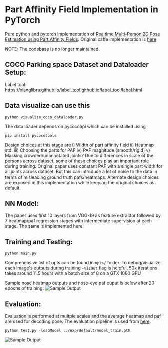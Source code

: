 # Part Affinity Field Implementation in PyTorch

Pure python and pytorch implementation of [
Realtime Multi-Person 2D Pose Estimation using Part Affinity Fields](https://arxiv.org/abs/1611.08050). Original caffe implementation is [here](https://github.com/ZheC/Realtime_Multi-Person_Pose_Estimation) 

NOTE: The codebase is no longer maintained. 

## COCO Parking space Dataset and Dataloader Setup:
Label tool: https://xianglibra.github.io/label_tool.github.io/label_tool/label.html

 ## Data visualize can use this 
 ```python visualize_coco_dataloader.py```

The data loader depends on pycocoapi which can be installed using 

```pip install pycocotools```

Design choices at this stage are i) Width of part affinity field ii) Heatmap std. iii) Choosing the parts for PAF iv) PAF magnitude (smooth/rigid) v) Masking crowded/unannotated joints? Due to differences in scale of the persons across dataset, some of these choices play an important role during training. Original paper uses constant PAF with a single part width for all joints across dataset. But this can introduce a lot of noise to the data in terms of misleading ground truth pafs/heatmaps. Alternate design choices are exposed in this implementation while keeping the original choices as default. 

## NN Model:
The paper uses first 10 layers from VGG-19 as feature extractor followed by 7 heatmap/paf regression stages with intermediate supervision at each stage. The same is implemented here.

## Training and Testing:

```python main.py ```

Comprehensive list of opts can be found in ```opts/``` folder. To debug/visualize each image's outputs during training ```-vizOut``` flag is helpful. 50k iterations takes around 11.5 hours with a batch size of 8 on a GTX 1080 GPU 

Sample nose heatmap outputs and nose-eye paf ouput is below after 20 epochs of training:
![Sample Output](output/sample_heatmap.png?raw=true "Sample heatmap outpus")

## Evaluation:
Evaluation is performed at multple scales and the average heatmap and paf are used for decoding pose. The evaluation pipeline is used from [here](https://github.com/tensorboy/pytorch_Realtime_Multi-Person_Pose_Estimation/blob/master/evaluate/coco_eval.py).

```python test.py -loadModel ../exp/default/model_train.pth```

![Sample Output](output/sample_output.png?raw=true "Sample outpus")
